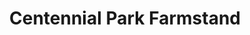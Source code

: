---
title: "Centennial Park Farmstand"
url: /saanichton/centennial-park-farmstand/
shop: Hofladen
---